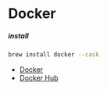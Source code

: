 # Docker

##### install
```sh
brew install docker --cask
```

- [Docker](https://www.docker.com/)  
- [Docker Hub](https://hub.docker.com/)
